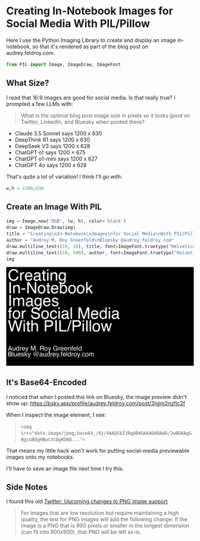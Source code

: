 # Creating In-Notebook Images for Social Media With PIL/Pillow

Here I use the Python Imaging Library to create and display an image in-notebook, so that it's rendered as part of the blog post on audrey.feldroy.com.


```python
from PIL import Image, ImageDraw, ImageFont
```

## What Size?

I read that 16:9 images are good for social media. Is that really true? I prompted a few LLMs with:
        
> What is the optimal blog post image size in pixels so it looks good on Twitter, LinkedIn, and Bluesky when posted there?

* Claude 3.5 Sonnet says 1200 x 630
* DeepThink R1 says 1200 x 630
* DeepSeek V3 says 1200 x 628
* ChatGPT o1 says 1200 × 675
* ChatGPT o1-mini says 1200 x 627
* ChatGPT 4o says 1200 x 628

That's quite a lot of variation! I think I'll go with:


```python
w,h = 1200,630
```

## Create an Image With PIL


```python
img = Image.new('RGB', (w, h), color='black')
draw = ImageDraw.Draw(img)
title = "Creating\nIn-Notebook\nImages\nfor Social Media\nWith PIL/Pillow"
author = "Audrey M. Roy Greenfeld\nBluesky @audrey.feldroy.com"
draw.multiline_text((10, 10), title, font=ImageFont.truetype("Helvetica", 100), fill='white')
draw.multiline_text((10, 500), author, font=ImageFont.truetype("Helvetica", 42), fill='white')
img
```




    
![png](2025-01-24-Creating-In-Notebook-Images-for-Social-Media-With-PIL-Pillow_files/2025-01-24-Creating-In-Notebook-Images-for-Social-Media-With-PIL-Pillow_7_0.png)
    



## It's Base64-Encoded

I noticed that when I posted this link on Bluesky, the image preview didn't show up: https://bsky.app/profile/audrey.feldroy.com/post/3lgjm2nzflc2f

When I inspect the image element, I see:

> `<img src="data:image/jpeg;base64,/9j/4AAQSkZJRgABAQAAAQABAAD/2wBDAAgGBgcGBQgHBwcJCQgKDBQ...">`

That means my little hack won't work for putting social-media previewable images onto my notebooks.

I'll have to save an image file next time I try this.

## Side Notes

I found this old [Twitter: Upcoming changes to PNG image support](https://devcommunity.x.com/t/upcoming-changes-to-png-image-support/118695)

> For images that are low resolution but require maintaining a high quality, the test for PNG images will add the following change: If the image is a PNG that is 900 pixels or smaller in the longest dimension (can fit into 900x900), that PNG will be left as-is.
